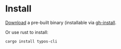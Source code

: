 # Install


[Download](https://github.com/crate-ci/typos/releases) a pre-built binary
(installable via [gh-install](https://github.com/crate-ci/gh-install).

Or use rust to install:
```bash
cargo install typos-cli
```


